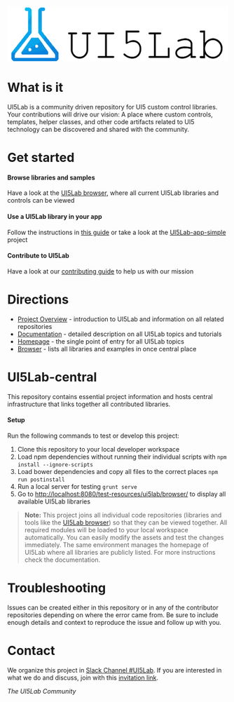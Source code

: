 ![UI5Lab Ecosystem](docs/UI5LabLogoPhoenix.png)

# What is it

UI5Lab is a community driven repository for UI5 custom control libraries. Your contributions will drive our vision: A place where custom controls, templates, helper classes, and other code artifacts related to UI5 technology can be discovered and shared with the community. 

# Get started

#### Browse libraries and samples
Have a look at the [UI5Lab browser](https://ui5lab.io/browser), where all current UI5Lab libraries and controls can be viewed

#### Use a UI5Lab library in your app
Follow the instructions in [this guide](https://github.com/UI5Lab/UI5Lab-central/blob/master/docs/ConsumeLibrary.md) or take a look at the [UI5Lab-app-simple](https://github.com/UI5Lab/UI5Lab-app-simple) project 

#### Contribute to UI5Lab
Have a look at our [contributing guide](CONTRIBUTING.md) to help us with our mission

# Directions 

* [Project Overview](https://github.com/UI5Lab/UI5Lab-central/blob/master/docs/Overview.md) - introduction to UI5Lab and information on all related repositories
* [Documentation](https://github.com/UI5Lab/UI5Lab-central/tree/master/docs) - detailed description on all UI5Lab topics and tutorials   
* [Homepage](https://ui5lab.io) - the single point of entry for all UI5Lab topics
* [Browser](https://ui5lab.io/browser) - lists all libraries and examples in once central place

# UI5Lab-central
This repository contains essential project information and hosts central infrastructure that links together all contributed libraries.

#### Setup

Run the following commands to test or develop this project:

1. Clone this repository to your local developer workspace
1. Load npm dependencies without running their individual scripts with ```npm install --ignore-scripts```
2. Load bower dependencies and copy all files to the correct places ```npm run postinstall``` 
3. Run a local server for testing ```grunt serve``` 
4. Go to [http://localhost:8080/test-resources/ui5lab/browser/](http://localhost:8080/test-resources/ui5lab/browser/) to display all available UI5Lab libraries

> **Note:** This project joins all individual code repositories (libraries and tools like the [UI5Lab browser](https://github.com/UI5Lab/UI5Lab-browser)) so that they can be viewed together. All required modules will be loaded to your local workspace automatically. You can easily modify the assets and test the changes immediately. The same environment manages the homepage of UI5Lab where all libraries are publicly listed. For more instructions check the documentation.

# Troubleshooting
Issues can be created either in this repository or in any of the contributor repositories depending on where the error came from.
Be sure to include enough details and context to reproduce the issue and follow up with you. 

# Contact
We organize this project in [Slack Channel #UI5Lab](https://openui5.slack.com/messages/UI5lab).
If you are interested in what we do and discuss, join with this [invitation link](http://slackui5invite.herokuapp.com/).


*The UI5Lab Community*

